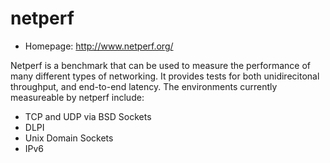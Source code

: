# netperf

* Homepage: http://www.netperf.org/

Netperf is a benchmark that can be used to measure the performance of many
 different types of networking. It provides tests for both unidirecitonal
 throughput, and end-to-end latency. The environments currently measureable by
 netperf include:

  * TCP and UDP via BSD Sockets
  * DLPI
  * Unix Domain Sockets
  * IPv6
